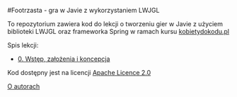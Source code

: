 #Footrzasta - gra w Javie z wykorzystaniem LWJGL

To repozytorium zawiera kod do lekcji o tworzeniu gier w Javie z użyciem biblioteki LWJGL oraz frameworka Spring w ramach kursu [kobietydokodu.pl](http://kobietydokodu.pl)

Spis lekcji:
* [0. Wstęp, założenia i koncepcja](http://kobietydokodu.pl/0-footrzasta-mini-kurs-tworzenia-gier-w-javie-wstep/)

Kod dostępny jest na licencji [Apache Licence 2.0](https://tldrlegal.com/license/apache-license-2.0-(apache-2.0))

[O autorach](http://kobietydokodu.pl/o-nas/)
